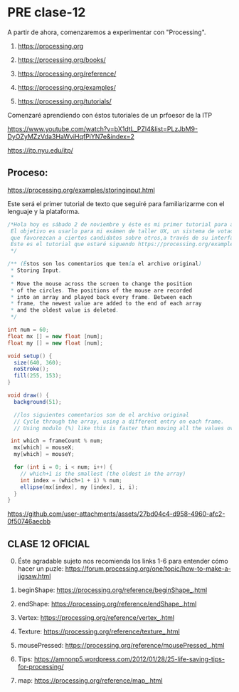 # PRE clase-12

A partir de ahora, comenzaremos a experimentar con "Processing".

1. https://processing.org  

2. https://processing.org/books/

3. https://processing.org/reference/

4. https://processing.org/examples/

5. https://processing.org/tutorials/

Comenzaré aprendiendo con éstos tutoriales de un prfoesor de la ITP

https://www.youtube.com/watch?v=bX1dtL_PZl4&list=PLzJbM9-DyOZyMZzVda3HaWviHqfPiYN7e&index=2

https://itp.nyu.edu/itp/


## Proceso:

https://processing.org/examples/storinginput.html

Este será el primer tutorial de texto que seguiré para familiarizarme con el lenguaje y la plataforma.

```java
/*Hola hoy es sábado 2 de noviembre y éste es mi primer tutorial para aprender a usar processing.
 El objetivo es usarlo para mi exámen de taller UX, un sistema de votación, donde queremos hacer interfcaes compicadas,
 que favorezcan a ciertos candidatos sobre otros,a través de su interfaz e interacción.
 Éste es el tutorial que estaré siguendo https://processing.org/examples/storinginput.html
 */

/** (Éstos son los comentarios que tenía el archivo original)
 * Storing Input.
 *
 * Move the mouse across the screen to change the position
 * of the circles. The positions of the mouse are recorded
 * into an array and played back every frame. Between each
 * frame, the newest value are added to the end of each array
 * and the oldest value is deleted.
 */

int num = 60;
float mx [] = new float [num];
float my [] = new float [num];

void setup() {
  size(640, 360);
  noStroke();
  fill(255, 153);
}

void draw() {
  background(51);

  //los siguientes comentarios son de el archivo original
  // Cycle through the array, using a different entry on each frame.
  // Using modulo (%) like this is faster than moving all the values over.

 int which = frameCount % num;
  mx[which] = mouseX;
  my[which] = mouseY;

  for (int i = 0; i < num; i++) {
    // which+1 is the smallest (the oldest in the array)
    int index = (which+1 + i) % num;
    ellipse(mx[index], my [index], i, i);
  }
} 
```


https://github.com/user-attachments/assets/27bd04c4-d958-4960-afc2-0f50746aecbb



## CLASE 12 OFICIAL

0. Éste agradable sujeto nos recomienda los links 1-6 para entender cómo hacer un puzle: https://forum.processing.org/one/topic/how-to-make-a-jigsaw.html

1. beginShape: https://processing.org/reference/beginShape_.html

2. endShape: https://processing.org/reference/endShape_.html

3. Vertex: https://processing.org/reference/vertex_.html

4. Texture: https://processing.org/reference/texture_.html

5. mousePressed: https://processing.org/reference/mousePressed_.html

6. Tips: https://amnonp5.wordpress.com/2012/01/28/25-life-saving-tips-for-processing/

7. map: https://processing.org/reference/map_.html
